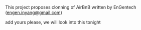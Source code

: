 This project proposes clonning of AirBnB
written by EnGentech (engen.inyang@gmail.com)

add yours please, we will look into this tonight
